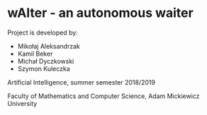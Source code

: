 # wAIter - an autonomous waiter

Project is developed by:
+ Mikołaj Aleksandrzak
+ Kamil Beker
+ Michał Dyczkowski
+ Szymon Kuleczka

Artificial Intelligence, summer semester 2018/2019

Faculty of Mathematics and Computer Science, Adam Mickiewicz University
